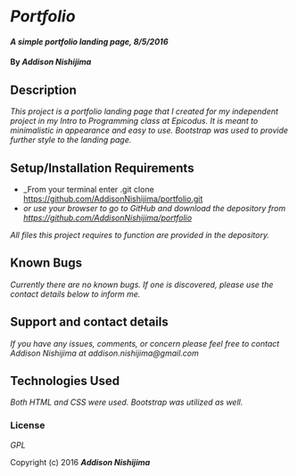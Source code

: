 # _Portfolio_

#### _A simple portfolio landing page, 8/5/2016_

#### By _**Addison Nishijima**_

## Description

_This project is a portfolio landing page that I created for my independent project in my Intro to Programming class at Epicodus. It is meant to minimalistic in appearance and easy to use. Bootstrap was used to provide further style to the landing page._

## Setup/Installation Requirements

* _From your terminal enter .git clone https://github.com/AddisonNishijima/portfolio.git
* _or use your browser to go to GitHub and download the depository from https://github.com/AddisonNishijima/portfolio_

_All files this project requires to function are provided in the depository._

## Known Bugs

_Currently there are no known bugs. If one is discovered, please use the contact details below to inform me._

## Support and contact details

_If you have any issues, comments, or concern please feel free to contact Addison Nishijima at addison.nishijima@gmail.com_

## Technologies Used

_Both HTML and CSS were used. Bootstrap was utilized as well._

### License

*GPL*

Copyright (c) 2016 **_Addison Nishijima_**
